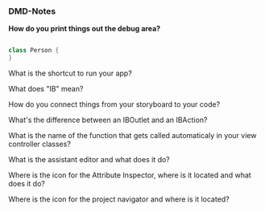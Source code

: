 ### DMD-Notes

**How do you print things out the debug area?**

```swift 

class Person {
}

```

What is the shortcut to run your app?

What does "IB" mean?

How do you connect things from your storyboard to your code?

What's the difference between an IBOutlet and an IBAction?

What is the name of the function that gets called automaticaly in your view controller classes?

What is the assistant editor and what does it do?

Where is the icon for the Attribute Inspector, where is it located and what does it do?

Where is the icon for the project navigator and where is it located?
